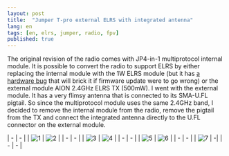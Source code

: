 ```yaml
---
layout: post
title:  "Jumper T-pro external ELRS with integrated antenna"
lang: en
tags: [en, elrs, jumper, radio, fpv]
published: true
---
```


The original revision of the radio comes with JP4-in-1 multiprotocol internal module. It is possible to convert the radio to support ELRS by either replacing the internal module with the 1W ELRS module (but it has [a hardware bug](https://oscarliang.com/jumper-t-pro/#Hardware-Bug-in-the-Internal-ELRS-Version) that will brick it if firmware update were to go wrong) or the external module AION 2.4GHz ELRS TX (500mW). I went with the external module. It has a very flimsy antenna that is connected to its SMA-U.FL pigtail. So since the multiprotocol module uses the same 2.4GHz band, I decided to remove the internal module from the radio, remove the pigtail from the TX and connect the integrated antenna directly to the U.FL connector on the external module.

| - | - |
| ![1](/assets/images/jumper1.jpg) | ![2](/assets/images/jumper2.jpg) |
| - | - |
| ![3](/assets/images/jumper3.jpg) | ![4](/assets/images/jumper4.jpg) |
| - | - |
| ![5](/assets/images/jumper5.jpg) | ![6](/assets/images/jumper6.jpg) |
| - | - |
| ![7](/assets/images/jumper7.jpg) | -|
| - | - |